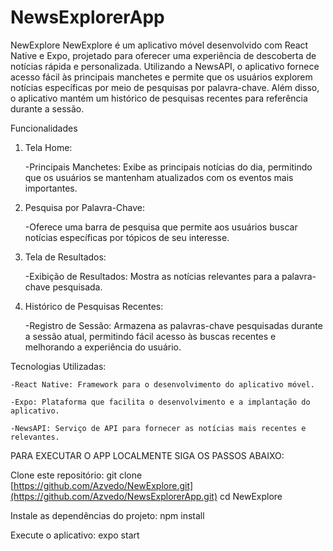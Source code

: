 # NewsExplorerApp
NewExplore
NewExplore é um aplicativo móvel desenvolvido com React Native e Expo, projetado para oferecer uma experiência de descoberta de notícias rápida e personalizada. Utilizando a NewsAPI, o aplicativo fornece acesso fácil às principais manchetes e permite que os usuários explorem notícias específicas por meio de pesquisas por palavra-chave. Além disso, o aplicativo mantém um histórico de pesquisas recentes para referência durante a sessão.

Funcionalidades
1. Tela Home:

   -Principais Manchetes: Exibe as principais notícias do dia, permitindo que os usuários se mantenham atualizados com os eventos mais importantes.

2. Pesquisa por Palavra-Chave:
   
   -Oferece uma barra de pesquisa que permite aos usuários buscar notícias específicas por tópicos de seu interesse.

3. Tela de Resultados:

    -Exibição de Resultados: Mostra as notícias relevantes para a palavra-chave pesquisada.

4. Histórico de Pesquisas Recentes:

    -Registro de Sessão: Armazena as palavras-chave pesquisadas durante a sessão atual, permitindo fácil acesso às buscas recentes e melhorando a experiência do usuário.

Tecnologias Utilizadas:

    -React Native: Framework para o desenvolvimento do aplicativo móvel.

    -Expo: Plataforma que facilita o desenvolvimento e a implantação do aplicativo.

    -NewsAPI: Serviço de API para fornecer as notícias mais recentes e relevantes.


PARA EXECUTAR O APP LOCALMENTE SIGA OS PASSOS ABAIXO:

Clone este repositório: 
git clone [https://github.com/Azvedo/NewExplore.git](https://github.com/Azvedo/NewsExplorerApp.git)
cd NewExplore

Instale as dependências do projeto:
npm install

Execute o aplicativo:
expo start
